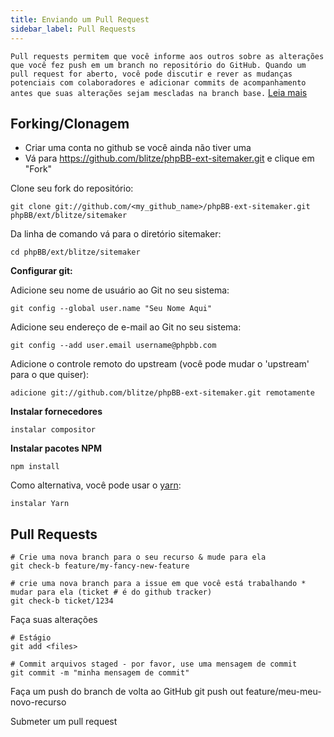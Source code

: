```yaml
---
title: Enviando um Pull Request
sidebar_label: Pull Requests
---
```


`Pull requests permitem que você informe aos outros sobre as alterações que você fez push em um branch no repositório do GitHub. Quando um pull request for aberto, você pode discutir e rever as mudanças potenciais com colaboradores e adicionar commits de acompanhamento antes que suas alterações sejam mescladas na branch base.` [Leia mais](https://help.github.com/articles/about-pull-requests/)

## Forking/Clonagem

* Criar uma conta no github se você ainda não tiver uma
* Vá para https://github.com/blitze/phpBB-ext-sitemaker.git e clique em "Fork"

Clone seu fork do repositório:

    git clone git://github.com/<my_github_name>/phpBB-ext-sitemaker.git phpBB/ext/blitze/sitemaker

Da linha de comando vá para o diretório sitemaker:

    cd phpBB/ext/blitze/sitemaker

**Configurar git:**

Adicione seu nome de usuário ao Git no seu sistema:

    git config --global user.name "Seu Nome Aqui"

Adicione seu endereço de e-mail ao Git no seu sistema:

    git config --add user.email username@phpbb.com

Adicione o controle remoto do upstream (você pode mudar o 'upstream' para o que quiser):

    adicione git://github.com/blitze/phpBB-ext-sitemaker.git remotamente

**Instalar fornecedores**

    instalar compositor

**Instalar pacotes NPM**

    npm install

Como alternativa, você pode usar o [yarn](https://yarnpkg.com):

    instalar Yarn

## Pull Requests

    # Crie uma nova branch para o seu recurso & mude para ela
    git check-b feature/my-fancy-new-feature
    
    # crie uma nova branch para a issue em que você está trabalhando * mudar para ela (ticket # é do github tracker)
    git check-b ticket/1234

Faça suas alterações

    # Estágio
    git add <files> 
    
    # Commit arquivos staged - por favor, use uma mensagem de commit
    git commit -m "minha mensagem de commit"

Faça um push do branch de volta ao GitHub git push out feature/meu-meu-novo-recurso

Submeter um pull request [](https://github.com/blitze/phpBB-ext-sitemaker/pulls)
